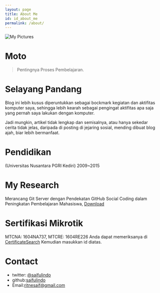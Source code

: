 ```yaml
---
layout: page
title: About Me
id: id_about_me
permalink: /about/
---
```


![My Pictures](http://saifulindo.github.io/img/saifulindo.png)

Moto
===
> Pentingnya Proses Pembelajaran.

Selayang Pandang
===
Blog ini lebih kusus diperuntukkan sebagai bockmark kegiatan dan aktifitas komputer saya, sehingga lebih kearah sebagai pengingat aktifitas apa saja yang pernah saya lakukan dengan komputer.

Jadi mungkin, artikel tidak lengkap dan semisalnya, atau hanya sekedar cerita tidak jelas, daripada di posting di jejaring sosial, mending dibuat blog ajah, biar lebih bermanfaat.

Pendidikan
===
(Universitas Nusantara PGRI Kediri)  2009~2015

My Research
===
Merancang Git Server dengan Pendekatan GitHub Social Coding dalam Peningkatan Pembelajaran Mahasiswa, [Download](http://simki.unpkediri.ac.id/mahasiswa/file_artikel/2015/09.1.03.02.0299.pdf)

Sertifikasi Mikrotik
===
MTCNA: 1604NA737, MTCRE: 1604RE226
Anda dapat memeriksanya di [CertificateSearch](http://www.mikrotik.com/certificateSearch) Kemudian masukkan id diatas.

Contact
===

- twitter: [@saifulindo](https://twitter.com/@saifulindo)
- github:[saifulindo](https://github.com/saifulindo)
- Email:[ritnesaif@gmail.com](ritnesaif@gmail.com)
